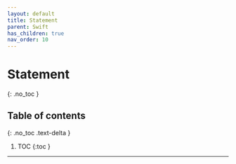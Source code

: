 ```yaml
---
layout: default
title: Statement
parent: Swift
has_children: true
nav_order: 10
---
```

# Statement
{: .no_toc }

## Table of contents
{: .no_toc .text-delta }

1. TOC
{:toc }

---